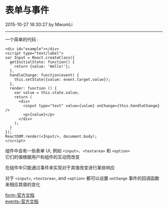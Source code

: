 # 表单与事件

2015-10-27 16:30:27 by MwumLi

---

一个简单的代码 :  

    <div id="example"></div>
    <script type="text/label">
    var Input = React.createClass({
      getInitialState: function() {
        return {value: 'Hello!'};
      },
      handleChange: function(event) {
        this.setState({value: event.target.value});
      },
      render: function () {
        var value = this.state.value;
        return (
          <div>
            <input type="text" value={value} onChange={this.handleChange} />
            <p>{value}</p>
          </div>
        );
      }
    });
    ReactDOM.render(<Input/>, document.body);
    </script>


组件中会有一些表单 UI, 例如 `<input>`、`<textarea>` 和 `<option>`   
它们的值根据用户和组件的互动而改变  

在组件中只能通过事件来实现对于其值改变进行某些响应  

对于 `<input>`, `<textarea>`, and `<option>` 都可以设置 `onChange` 事件的回调函数来相应其值的变化  

[form-官方文档](http://facebook.github.io/react/docs/forms.html)  
[events-官方文档](http://facebook.github.io/react/docs/events.html)  
